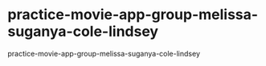 # practice-movie-app-group-melissa-suganya-cole-lindsey
practice-movie-app-group-melissa-suganya-cole-lindsey

